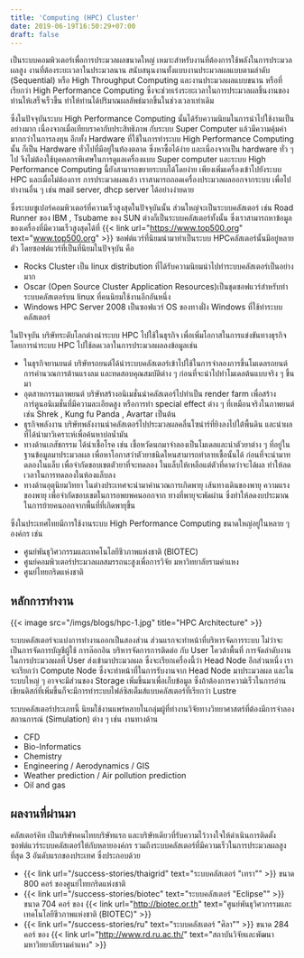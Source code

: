 ```yaml
---
title: 'Computing (HPC) Cluster'
date: 2019-06-19T16:50:29+07:00
draft: false
---
```


เป็นระบบคอมพิวเตอร์เพื่อการประมวลผลขนาดใหญ่ เหมาะสำหรับงานที่ต้องการใช้พลังในการประมวลผลสูง งานที่ต้องระยะเวลาในประมวลนาน สนับสนุนงานทั้งแบบงานประมวลผลแบบตามลำดับ (Sequential) หรือ High Throughput Computing และงานประมวลผลแบบขนาน หรือที่เรียกว่า High Performance Computing ซึ่งจะช่วยเร่งระยะเวลาในการประมวลผลชิ้นงานของท่านให้เสร็จเร็วขึ้น ทำให้ท่านได้ปริมาณผลลัพธ์มากขึ้นในช่วงเวลาเท่าเดิม

ซึ่งในปัจจุบันระบบ High Performance Computing นั้นได้รับความนิยมในการนำไปใช้งานเป็นอย่างมาก เนื่องจากเมื่อเทียบราคากับประสิทธิภาพ กับระบบ Super Computer แล้วมีความคุ้มค่ามากกว่าในการลงทุน อีกทั้ง Hardware ที่ใช้ในการทำระบบ High Performance Computing นั้น ก็เป็น Hardware ทั่วไปที่มีอยู่ในท้องตลาด ซึ่งหาซื้อได้ง่าย และเนี่องจากเป็น hardware ทั่ว ๆ ไป จึงไม่ต้องใช้บุคคลกรพิเศษในการดูแลเครื่องแบบ Super computer และระบบ High Performance Computing นี้ยังสามารถขยายระบบได้โดยง่าย เพียงเพิ่มเครื่องเข้าไปยังระบบ HPC และเมื่อไม่ต้องการ การประมวลผลแล้ว เราสามารถถอดเครื่องประมวลผลออกจากระบบ เพื่อไปทำงานอื่น ๆ เช่น mail server, dhcp server ได้อย่างง่ายดาย

ซึ่งระบบซูเปอร์คอมพิวเตอร์ที่ความเร็วสูงสุดในปัจจุบันนั้น ส่วนใหญ่จะเป็นระบบคลัสเตอร์ เช่น Road Runner ของ IBM , Tsubame ของ SUN ต่างก็เป็นระบบคลัสเตอร์ทั้งนั้น ซึ่งเราสามารถหาข้อมูลของเครื่องที่มีความเร็วสูงสุดได้ที่ {{< link url="https://www.top500.org" text="www.top500.org" >}}
ซอฟต์แวร์ที่นิยมนำมาทำเป็นระบบ HPCคลัสเตอร์นั้นมีอยู่หลายตัว โดยซอฟต์แวร์ที่เป็นที่นิยมในปัจจุบัน คือ

- Rocks Cluster เป็น linux distribution ที่ได้รับความนิยมนำไปทำระบบคลัสเตอร์เป็นอย่างมาก
- Oscar (Open Source Cluster Application Resources)เป็นชุดซอฟแวร์สำหรับทำระบบคลัสเตอร์บน linux ที่คนนิยมใช้งานอีกอันหนึ่ง
- Windows HPC Server 2008 เป็นซอฟแวร์ OS ของทางฝั่ง Windows ที่ใช้ทำระบบคลัสเตอร์

ในปัจจุบัน บริษัทระดับโลกต่างนำระบบ HPC ไปใช้ในธุรกิจ เพื่อเพิ่มโอกาสในการแข่งขันทางธุรกิจ โดยการนำระบบ HPC ไปใช้ลดเวลาในการประมวลผลลงข้อมูลเช่น

- ในธุรกิจยานยนต์ บริษัทรถยนต์ได้นำระบบคลัสเตอร์เข้าไปใช้ในการจำลองการขึ้นโมเดลรถยนต์ การคำนวณการต้านแรงลม และทดสอบคุณสมบัติต่าง ๆ ก่อนที่จะนำไปทำโมเดลต้นแบบจริง ๆ ขึ้นมา
- อุตสาหกรรมภาพยนต์ บริษัทสร้างอนิเมชั่นนำคลัสเตอร์ไปทำเป็น render farm เพื่อสร้างการ์ตูนอนิเมชั่นที่มีความละเอียดสูง หรือการทำ special effect ต่าง ๆ ที่เหมือนจริงในภาพยนต์ เช่น Shrek , Kung fu Panda , Avartar เป็นต้น
- ธุรกิจพลังงาน บริษัทพลังงานนำคลัสเตอร์ไปประมวลผลคลื่นโซน่าร์ที่ยิงลงไปใต้พื้นดิน และนำผลที่ได้นำมาวิเคราะห์เพื่อค้นหาบ่อน้ำมัน
- ทางด้านเภสัชกรรม ได้นำเชื้อโรค เช่น เชื้อหวัดนกมาจำลองเป็นโมเดลและนำตัวยาต่าง ๆ ที่อยู่ในฐานข้อมูลมาประมวลผล เพื่อหาโอกาสว่าตัวยาชนิดใหนสามารถทำลายเชื้อนั้นได้ ก่อนที่จะนำมาทดลองในแล็บ เพื่อจำกัดขอบเขตตัวยาที่จะทดลอง ในแล็บให้เหลือแต่ตัวที่คาดว่าจะได้ผล ทำให้ลดเวลาในการทดลองในห้องแล็บลง
- ทางด้านอุตุนิยมวิทยา ในต่างประเทศจะนำมาคำนวณการเกิดพายุ เส้นทางเดินของพายุ ความแรงของพายุ เพื่อจำกัดขอบเขตในการอพยพคนออกจาก ทางที่พายุจะพัดผ่าน ซึ่งทำให้ลดงบประมาณในการย้ายคนออกจากพื้นที่ที่เกิดพายุขึ้น

ซึ่งในประเทศไทยมีการใช้งานระบบ High Performance Computing ขนาดใหญ่อยู่ในหลาย ๆ องค์กร เช่น

- ศูนย์พันธุวิศวกรรมและเทคโนโลยีชีวภาพแห่งชาติ (BIOTEC)
- ศูนย์คอมพิวเตอร์ประมวลผลสมรรถนะสูงเพื่อการวิจัย มหาวิทยาลัยรามคำแหง
- ศูนย์ไทยกริดแห่งชาติ

## หลักการทำงาน

{{< image src="/imgs/blogs/hpc-1.jpg" title="HPC Architecture" >}}

ระบบคลัสเตอร์จะแบ่งการทำงานออกเป็นสองส่วน ส่วนแรกจะทำหน้าที่บริหารจัดการระบบ ไม่ว่าจะเป็นการจัดการบัญชีผู้ใช้ การล๊อกอิน บริหารจัดการการติดต่อ กับ User โควต้าพื้นที่ การจัดลำดับงานในการประมวลผลที่ User ส่งเข้ามาประมวลผล ซึ่งจะเรียกเครื่องนี้ว่า Head Node อีกส่วนหนึ่ง เราจะเรียกว่า Compute Node ซึ่งจะทำหน้าที่ในการรับงานจาก Head Node มาประมวลผล และในระบบใหญ่ ๆ อาจจะมีส่วนของ Storage เพิ่มขึ้นมาเพื่อเก็บข้อมูล ซึ่งถ้าต้องการความ่เร็วในการอ่านเขียนดิสก์ที่เพิ่มขึ้นก็จะมีการทำระบบไฟล์ซิสเต็มส์แบบคลัสเตอร์ที่เรียกว่า Lustre

ระบบคลัสเตอร์ประเภทนี้ นิยมใช้งานแพร่หลายในกลุ่มผู้ที่ทำงานวิจัยทางวิทยาศาสตร์ที่ต้องมีการจำลองสถานการณ์ (Simulation) ต่าง ๆ เช่น งานทางด้าน

- CFD
- Bio-Informatics
- Chemistry
- Engineering / Aerodynamics / GIS
- Weather prediction / Air pollution prediction
- Oil and gas

## ผลงานที่ผ่านมา

คลัสเตอร์คิท เป็นบริษัทคนไทยบริษัทแรก และบริษัทเดียวที่รับความไว้วางใจให้ดำเนินการติดตั้งซอฟต์แวร์ระบบคลัสเตอร์ให้กับหลายองค์กร รวมถึงระบบคลัสเตอร์ที่มีความเร็วในการประมวลผลสูงที่สุด 3 อันดับแรกของประเทศ ซึ่งประกอบด้วย

- {{< link url="/success-stories/thaigrid" text="ระบบคลัสเตอร์ \"เทรา\"" >}} ขนาด 800 คอร์ ของศูนย์ไทยกริดแห่งชาติ
- {{< link url="/success-stories/biotec" text="ระบบคลัสเตอร์ \"Eclipse\"" >}} ขนาด 704 คอร์ ของ {{< link url="http://biotec.or.th" text="ศูนย์พันธุวิศวกรรมและเทคโนโลยีชีวภาพแห่งชาติ (BIOTEC)" >}}
- {{< link url="/success-stories/ru" text="ระบบคลัสเตอร์ \"ศิลา\"" >}} ขนาด 284 คอร์ ของ {{< link url="http://www.rd.ru.ac.th/" text="สถาบันวิจัยและพัฒนา มหาวิทยาลัยรามคำแหง" >}}
